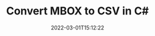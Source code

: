 ---
############################# Static ############################
layout: "auto-gen-conversion"
date: 2022-03-01T15:12:22
draft: false
otherformats: bmp dcm emf emz gif htm html ico jp2 jpeg jpg mht mhtml png psb psd svg svgz tga tif tiff webp wmf wmz
breadcrumb: MBOX to CSV in C#

############################# Head ############################
head_title: "MBOX to CSV Converter in C#"
head_description: "Convert MBOX to CSV in .NET using a few lines of code. Use the GroupDocs Document Conversion API to convert over 160 file formats."

############################# Header ############################
title: "Convert MBOX to CSV in C#"
description: "MBOX to CSV conversion with a few lines of .NET code"
bg_image: "https://cms.admin.containerize.com/templates/aspose/App_Themes/V3/images/bg/header1.png"
bg_overlay: false
button:
    enable: true

############################# SubMenu ############################
submenu:
    enable: true

    left:
        img_alt: "GroupDocs.Conversion for .NET"
        image: "https://cms.admin.containerize.com/templates/groupdocs/images/product-logos/90x90-noborder/groupdocs-conversion-net.png"
        product: "GroupDocs.Conversion"
        platform: ".NET"

    

############################# About ############################
about:
    enable: true
    title: "About GroupDocs.Conversion для .NET API"
    content: |
        [GroupDocs.Conversion for .NET](https://products.groupdocs.com/conversion/net/) can be used to convert Microsoft Word, Excel, PowerPoint, PDF, Visio and other formats. GroupDocs.Conversion is a standalone API that is suitable for back-end and internal systems where high performance is required. It does not depend on any software such as Microsoft or Open Office.
    

overview:
    enable: true
    content: |
        Convert your MBOX files to CSV in .NET easily. You can use just a couple of C# code lines in any platform of your choice like - Windows, Linux, macOS.
        You can try MBOX to CSV conversion for free and evaluate conversion results quality.
        Along with simple file conversion scenarios you can try more advanced options for loading source MBOX file and for saving output CSV result. 
        
        For example, for the source MBOX file you may use the following load options:

        * auto-detect file format;
        * specify password for protected files (if file format supports it);
        * replace missing fonts to preserve document appearance.
        
        There are also advanced convert options for the CSV file:

        * convert specific document page or page range;
        * add a watermark to the converted CSV file.

        Once conversion is completed you can save your CSV file to the local file path or any third-party storage like FTP, Amazon S3, Google Drive, Dropbox etc.
        Please note - to convert MBOX to CSV there is no need for any additional software installed - like MS Office, Open Office, Adobe Acrobat Reader etc. 


############################# Steps ############################
steps:
    enable: true
    title_left: "Steps to convert MBOX to CSV in C#"
    content_left: |
        [GroupDocs.Conversion](https://products.groupdocs.com/conversion/net/) makes it easy for developers to convert a MBOX file to CSV with a few lines of code.

        * Create an instance of the Converter class and provide the file MBOX with the full path
        * Create and set ConvertOptions for CSV type.
        * Call the Converter.Convert method and pass the full path and format (CSV) as a parameter
        
    title_right: "System Requirements"
    content_right: |
        Basic conversion with GroupDocs.Conversion for .NET can be done in just a few simple steps. Our APIs are supported on all major platforms and operating systems. Before executing the code below, make sure you have the following prerequisites installed on your system.

        * Operating systems: Microsoft Windows, Linux, MacOS
        * Development environments: Microsoft Visual Studio, Xamarin, MonoDevelop
        * Frameworks: .NET Framework, .NET Standard, .NET Core, Mono
        * Get the latest GroupDocs.Conversion for .NET from [Nuget](https://www.nuget.org/packages/groupdocs.conversion)
        
    code: |
        ```cs
        // Load MBOX file
        var converter = new GroupDocs.Conversion.Converter("template.mbox");
        // Set conversion parameters for CSV format
        var convertOptions = converter.GetPossibleConversions()["csv"].ConvertOptions;
        // Convert to CSV format
        converter.Convert("output.csv", convertOptions);        
        ```
        
demos:
    enable: true
    title: "MBOX to CSV Live Demo"
    content: |
       Convert MBOX to CSV now by visiting the [GroupDocs.Conversion App](https://products.groupdocs.app/conversion/family) website. Online demo has the following advantages
          

more_formats:
    enable: true
    title: "Other supported transformations MBOX"
    content: "You can also convert MBOX to many other file formats. Please see the list below."
       
       
back_to_top:
    enable: true
---
